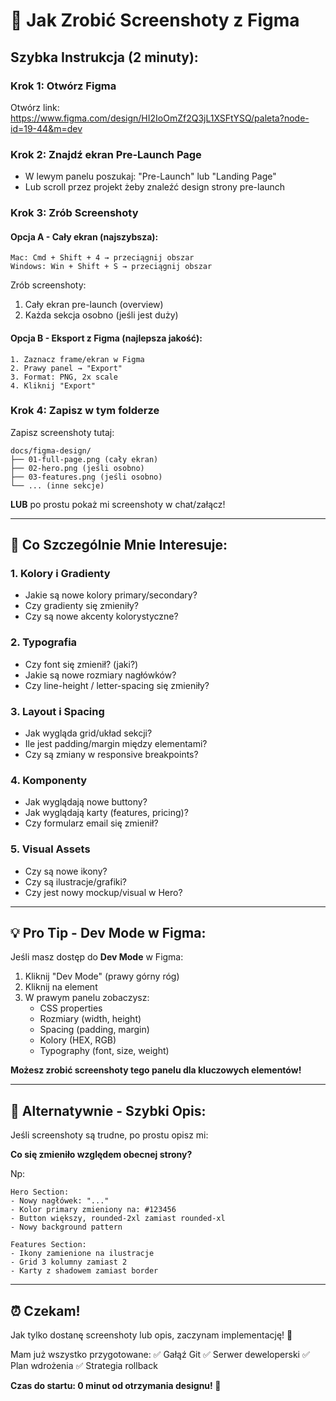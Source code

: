 # 📸 Jak Zrobić Screenshoty z Figma

## Szybka Instrukcja (2 minuty):

### Krok 1: Otwórz Figma
Otwórz link: https://www.figma.com/design/HI2IoOmZf2Q3jL1XSFtYSQ/paleta?node-id=19-44&m=dev

### Krok 2: Znajdź ekran Pre-Launch Page
- W lewym panelu poszukaj: "Pre-Launch" lub "Landing Page"
- Lub scroll przez projekt żeby znaleźć design strony pre-launch

### Krok 3: Zrób Screenshoty

#### **Opcja A - Cały ekran (najszybsza):**
```
Mac: Cmd + Shift + 4 → przeciągnij obszar
Windows: Win + Shift + S → przeciągnij obszar
```

Zrób screenshoty:
1. Cały ekran pre-launch (overview)
2. Każda sekcja osobno (jeśli jest duży)

#### **Opcja B - Eksport z Figma (najlepsza jakość):**
```
1. Zaznacz frame/ekran w Figma
2. Prawy panel → "Export"
3. Format: PNG, 2x scale
4. Kliknij "Export"
```

### Krok 4: Zapisz w tym folderze

Zapisz screenshoty tutaj:
```
docs/figma-design/
├── 01-full-page.png (cały ekran)
├── 02-hero.png (jeśli osobno)
├── 03-features.png (jeśli osobno)
└── ... (inne sekcje)
```

**LUB** po prostu pokaż mi screenshoty w chat/załącz!

---

## 🎯 Co Szczególnie Mnie Interesuje:

### 1. **Kolory i Gradienty**
- Jakie są nowe kolory primary/secondary?
- Czy gradienty się zmieniły?
- Czy są nowe akcenty kolorystyczne?

### 2. **Typografia**
- Czy font się zmienił? (jaki?)
- Jakie są nowe rozmiary nagłówków?
- Czy line-height / letter-spacing się zmieniły?

### 3. **Layout i Spacing**
- Jak wygląda grid/układ sekcji?
- Ile jest padding/margin między elementami?
- Czy są zmiany w responsive breakpoints?

### 4. **Komponenty**
- Jak wyglądają nowe buttony?
- Jak wyglądają karty (features, pricing)?
- Czy formularz email się zmienił?

### 5. **Visual Assets**
- Czy są nowe ikony?
- Czy są ilustracje/grafiki?
- Czy jest nowy mockup/visual w Hero?

---

## 💡 Pro Tip - Dev Mode w Figma:

Jeśli masz dostęp do **Dev Mode** w Figma:

1. Kliknij "Dev Mode" (prawy górny róg)
2. Kliknij na element
3. W prawym panelu zobaczysz:
   - CSS properties
   - Rozmiary (width, height)
   - Spacing (padding, margin)
   - Kolory (HEX, RGB)
   - Typography (font, size, weight)

**Możesz zrobić screenshoty tego panelu dla kluczowych elementów!**

---

## 🚀 Alternatywnie - Szybki Opis:

Jeśli screenshoty są trudne, po prostu opisz mi:

**Co się zmieniło względem obecnej strony?**

Np:
```
Hero Section:
- Nowy nagłówek: "..."
- Kolor primary zmieniony na: #123456
- Button większy, rounded-2xl zamiast rounded-xl
- Nowy background pattern

Features Section:
- Ikony zamienione na ilustracje
- Grid 3 kolumny zamiast 2
- Karty z shadowem zamiast border
```

---

## ⏰ Czekam!

Jak tylko dostanę screenshoty lub opis, zaczynam implementację! 🎨

Mam już wszystko przygotowane:
✅ Gałąź Git
✅ Serwer deweloperski
✅ Plan wdrożenia
✅ Strategia rollback

**Czas do startu: 0 minut od otrzymania designu! 🚀**




